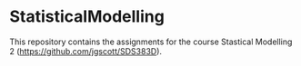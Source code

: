 # StatisticalModelling

This repository contains the assignments for the course Stastical Modelling 2 (https://github.com/jgscott/SDS383D).
